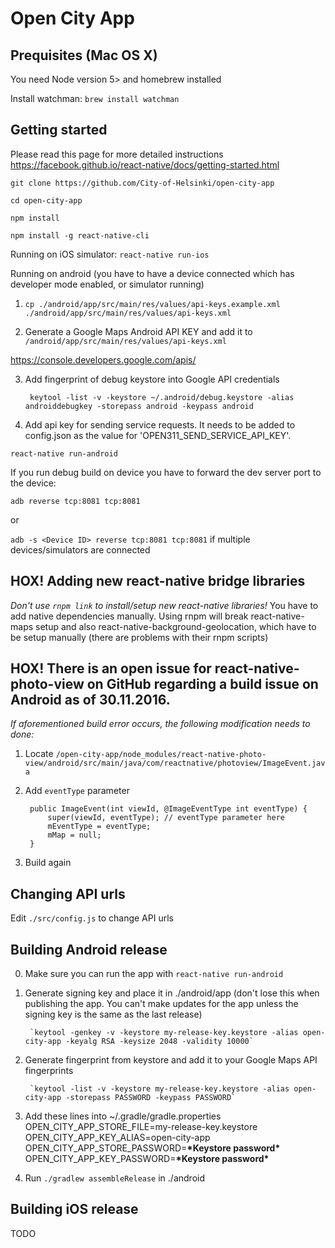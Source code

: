 # Open City App

## Prequisites (Mac OS X)
You need Node version 5> and homebrew installed

Install watchman:
`brew install watchman`

## Getting started
Please read this page for more detailed instructions https://facebook.github.io/react-native/docs/getting-started.html

`git clone https://github.com/City-of-Helsinki/open-city-app`

`cd open-city-app`

`npm install`

`npm install -g react-native-cli`


Running on iOS simulator:
`react-native run-ios`

Running on android (you have to have a device connected which has developer mode enabled, or simulator running)

1. `cp ./android/app/src/main/res/values/api-keys.example.xml ./android/app/src/main/res/values/api-keys.xml`

2. Generate a Google Maps Android API KEY and add it to `/android/app/src/main/res/values/api-keys.xml`

https://console.developers.google.com/apis/

3. Add fingerprint of debug keystore into Google API credentials

        keytool -list -v -keystore ~/.android/debug.keystore -alias androiddebugkey -storepass android -keypass android

4. Add api key for sending service requests. It needs to be added to config.json as the value for 'OPEN311_SEND_SERVICE_API_KEY'.


`react-native run-android`

If you run debug build on device you have to forward the dev server port to the device:

`adb reverse tcp:8081 tcp:8081`

or

`adb -s <Device ID> reverse tcp:8081 tcp:8081` if multiple devices/simulators are connected

## HOX! Adding new react-native bridge libraries
*Don't use `rnpm link` to install/setup new react-native libraries!* You have to add native dependencies manually. Using rnpm will break react-native-maps setup and also react-native-background-geolocation, which have to be setup manually (there are problems with their rnpm scripts)

## HOX! There is an open issue for react-native-photo-view on GitHub regarding a build issue on Android as of 30.11.2016.

*If aforementioned build error occurs, the following modification needs to done:*

1. Locate `/open-city-app/node_modules/react-native-photo-view/android/src/main/java/com/reactnative/photoview/ImageEvent.java`
2. Add `eventType` parameter

        public ImageEvent(int viewId, @ImageEventType int eventType) {
            super(viewId, eventType); // eventType parameter here
            mEventType = eventType;
            mMap = null;
        }
3. Build again

## Changing API urls
Edit `./src/config.js` to change API urls

## Building Android release

0. Make sure you can run the app with `react-native run-android`

1. Generate signing key and place it in ./android/app (don't lose this when publishing the app. You can't make updates for the app unless the signing key is the same as the last release)

        `keytool -genkey -v -keystore my-release-key.keystore -alias open-city-app -keyalg RSA -keysize 2048 -validity 10000`

1. Generate fingerprint from keystore and add it to your Google Maps API fingerprints

        `keytool -list -v -keystore my-release-key.keystore -alias open-city-app -storepass PASSWORD -keypass PASSWORD`

2. Add these lines into ~/.gradle/gradle.properties
        OPEN_CITY_APP_STORE_FILE=my-release-key.keystore
        OPEN_CITY_APP_KEY_ALIAS=open-city-app
        OPEN_CITY_APP_STORE_PASSWORD=**\*Keystore password\***
        OPEN_CITY_APP_KEY_PASSWORD=**\*Keystore password\***

3. Run `./gradlew assembleRelease` in ./android

## Building iOS release
TODO
